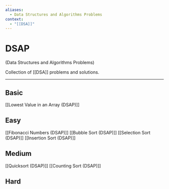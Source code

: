 ```yaml
---
aliases:
  - Data Structures and Algorithms Problems
context:
  - "[[DSA]]"
---
```


# DSAP

(Data Structures and Algorithms Problems)

Collection of [[DSA]] problems and solutions.

---

## Basic

[[Lowest Value in an Array (DSAP)]]

## Easy

[[Fibonacci Numbers (DSAP)]]
[[Bubble Sort (DSAP)]]
[[Selection Sort (DSAP)]]
[[Insertion Sort (DSAP)]]

## Medium

[[Quicksort (DSAP)]]
[[Counting Sort (DSAP)]]

## Hard
